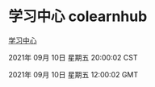 # 学习中心 colearnhub
[学习中心](http://111.175.122.218:56308/colearnhub/)

2021年 09月 10日 星期五 20:00:02 CST

2021年 09月 10日 星期五 12:00:02 GMT
